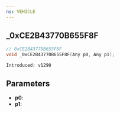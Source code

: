 ```yaml
---
ns: VEHICLE
---
```

## _0xCE2B43770B655F8F

```c
// 0xCE2B43770B655F8F
void _0xCE2B43770B655F8F(Any p0, Any p1);
```

```
Introduced: v1290
```

## Parameters
* **p0**:
* **p1**:

